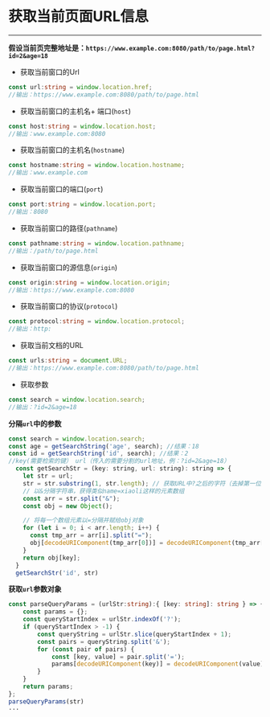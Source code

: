 # 获取当前页面URL信息

---

 **假设当前页完整地址是：`https://www.example.com:8080/path/to/page.html?id=2&age=18`**

- 获取当前窗口的Url

```typescript
const url:string = window.location.href;
//输出：https://www.example.com:8080/path/to/page.html
```

- 获取当前窗口的主机名+ 端口(`host`)

```typescript
const host:string = window.location.host;
//输出：www.example.com:8080
```

- 获取当前窗口的主机名(`hostname`)

```typescript
const hostname:string = window.location.hostname;
//输出：www.example.com
```

- 获取当前窗口的端口(`port`)

```typescript
const port:string = window.location.port;
//输出：8080
```

- 获取当前窗口的路径(`pathname`)

```typescript
const pathname:string = window.location.pathname;
//输出：/path/to/page.html
```

- 获取当前窗口的源信息(`origin`)

```typescript
const origin:string = window.location.origin;
//输出：https://www.example.com:8080
```

- 获取当前窗口的协议(`protocol`)

```typescript
const protocol:string = window.location.protocol;
//输出：http:
```

- 获取当前文档的URL

```typescript
const urls:string = document.URL;
//输出：https://www.example.com:8080/path/to/page.html
```

- 获取参数

```typescript
const search = window.location.search;
//输出：?id=2&age=18
```

**分隔`url`中的参数**

```Javascript
const search = window.location.search;
const age = getSearchString('age', search); //结果：18
const id = getSearchString('id', search); //结果：2
//key(需要检索的键） url（传入的需要分割的url地址，例：?id=2&age=18）
  const getSearchStr = (key: string, url: string): string => {
    let str = url;
    str = str.substring(1, str.length); // 获取URL中?之后的字符（去掉第一位的问号）
    // 以&分隔字符串，获得类似name=xiaoli这样的元素数组
    const arr = str.split("&");
    const obj = new Object();

    // 将每一个数组元素以=分隔并赋给obj对象 
    for (let i = 0; i < arr.length; i++) {
      const tmp_arr = arr[i].split("=");
      obj[decodeURIComponent(tmp_arr[0])] = decodeURIComponent(tmp_arr[1]);
    }
    return obj[key];
  }
  getSearchStr('id', str)
```

**获取`url`参数对象**

```typescript
const parseQueryParams = (urlStr:string):{ [key: string]: string } => {
    const params = {};
    const queryStartIndex = urlStr.indexOf('?');
    if (queryStartIndex > -1) {
        const queryString = urlStr.slice(queryStartIndex + 1);
        const pairs = queryString.split('&');
        for (const pair of pairs) {
            const [key, value] = pair.split('=');
            params[decodeURIComponent(key)] = decodeURIComponent(value);
        }
    }
    return params;
};
parseQueryParams(str)
···
